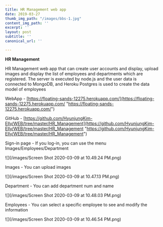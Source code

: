 ```yaml
---
title: HR Management web app
date: 2019-03-27
thumb_img_path: "/images/bbs-1.jpg"
content_img_path: ''
excerpt: ''
layout: post
subtitle: ''
canonical_url: ''

---
```

**HR Management**

HR Management web app that can create user accounts and display, upload images and display the list of employees and departments which are registered. The server is executed by node.js and the user data is connected to MongoDB, and Heroku Postgres is used to create the data model of employees

WebApp - [https://floating-sands-12275.herokuapp.com/](https://floating-sands-12275.herokuapp.com/ "https://floating-sands-12275.herokuapp.com/")

GitHub - [https://github.com/HyunjungKim-Elly/WEB/tree/master/HR_Management](https://github.com/HyunjungKim-Elly/WEB/tree/master/HR_Management "https://github.com/HyunjungKim-Elly/WEB/tree/master/HR_Management")

Sign-in page - If you log-in, you can use the menu Images/Employees/Department

![](/images/Screen Shot 2020-03-09 at 10.49.24 PM.png)

Images - You can upload images

![](/images/Screen Shot 2020-03-09 at 10.47.13 PM.png)

Department - You can add department num and name

![](/images/Screen Shot 2020-03-09 at 10.48.03 PM.png)

Employees - You can select a specific employee to see and modify the information

![](/images/Screen Shot 2020-03-09 at 10.46.54 PM.png)